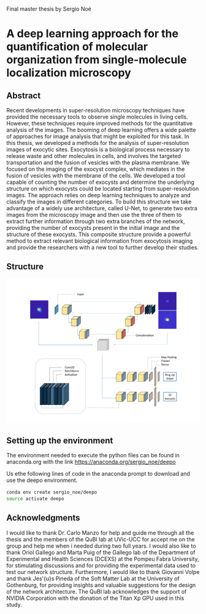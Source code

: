Final master thesis by Sergio Noé

# A deep learning approach for the quantification of molecular organization from single-molecule localization microscopy

## Abstract

Recent developments in super-resolution microscopy techniques have provided the necessary tools to observe single molecules in living cells. However, these techniques require improved methods for the quantitative analysis of the images.  The booming of deep learning offers a wide palette of approaches for image analysis that might be exploited for this task.
In this thesis, we developed a methods for the analysis of super-resolution images of exocytic sites. Exocytosis is a biological process necessary to release waste and other molecules in cells, and involves the targeted transportation and the fusion of vesicles with the plasma membrane.  We focused on the imaging of the exocyst complex, which mediates in the fusion of vesicles with the membrane of the cells. We developed a tool capable of counting the number of exocysts and determine the underlying structure on which exocysts could be located starting from super-resolution images. The approach relies on deep learning techniques to analyze and classify the images in different categories. To build this structure we take advantage of a widely use architecture, called U-Net, to generate two extra images from the microscopy image and then use the three of them to extract further information through two extra branches of the network, providing the number of exocysts present in the initial image and the structure of these exocysts. This composite structure provide a powerful method to extract relevant biological information from exocytosis imaging and provide the researchers with a new tool to further develop their studies.

## Structure

![Final structure](https://github.com/SergioNoe/Exocysts-analysis-with-AI/blob/main/images/Structure.jpeg)

## Setting up the environment

The environment needed to execute the python files can be found in anaconda.org with the link https://anaconda.org/sergio_noe/deepo

Us ethe following lines of code in the anaconda prompt to download and use the deepo environment.

```bash
conda env create sergio_noe/deepo
source activate deepo
```

## Acknowledgments

I would like to thank Dr. Carlo Manzo for help and guide me through all the thesis and the members of the QuBI lab at UVic-UCC for accept me on the group and help me when i needed during two full years. I would also like to thank Oriol Gallego and Marta Puig of the Gallego lab of the Department of Experimental and Health Sciences (DCEXS) at the Pompeu Fabra University, for stimulating discussions and for providing the experimental data used to test our network structure. Furthermore, I would like to thank Giovanni Volpe and thank Jes\'{u}s Pineda of the Soft Matter Lab at the University of Gothenburg, for providing insights and valuable suggestions for the design of the network architecture. The QuBI lab acknowledges the support of NVIDIA Corporation with the donation of the Titan Xp GPU used in this study.
